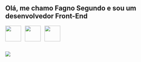 ## Olá, me chamo Fagno Segundo e sou um desenvolvedor Front-End

<div>
  <img
    src="https://cdn.jsdelivr.net/gh/devicons/devicon/icons/html5/html5-original.svg"
    height="50"
    width="50"
  /> 
  &nbsp;
  <img 
    src="https://cdn.jsdelivr.net/gh/devicons/devicon/icons/css3/css3-original.svg"  
    height="50"
    width="50"
  />    
  &nbsp;
  <img 
    src="https://cdn.jsdelivr.net/gh/devicons/devicon/icons/javascript/javascript-original.svg" 
    height="50"
    width="50"
  />
</div>
  
  ##
 
<div> 
  <a href="https://www.linkedin.com/in/rafaella-ballerini-45875016a" target="_blank"><img src="https://img.shields.io/badge/-LinkedIn-%230077B5?style=for-the-badge&logo=linkedin&logoColor=white" target="_blank"></a> 
</div>
